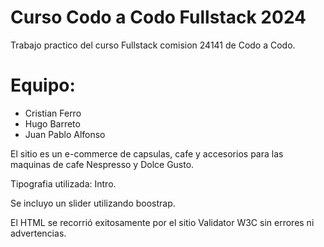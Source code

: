 # Curso Codo a Codo Fullstack 2024
Trabajo practico del curso Fullstack comision 24141 de Codo a Codo.

# Equipo:

- Cristian Ferro
- Hugo Barreto
- Juan Pablo Alfonso

El sitio es un e-commerce de capsulas, cafe y accesorios para las maquinas de cafe Nespresso y Dolce Gusto.

Tipografia utilizada: Intro.

Se incluyo un slider utilizando boostrap.

El HTML se recorrió exitosamente por el sitio Validator W3C sin errores ni advertencias.
